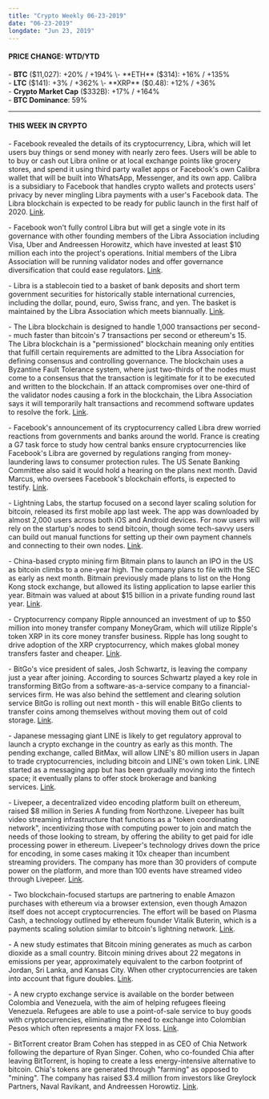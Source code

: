 ```yaml
---
title: "Crypto Weekly 06-23-2019"
date: "06-23-2019"
longdate: "Jun 23, 2019"
---
```


#### **PRICE CHANGE: WTD/YTD**

\- **BTC** ($11,027): +20% / +194%  
\- **ETH** ($314): +16% / +135%  
\- **LTC** ($141): +3% / +362%  
\- **XRP** ($0.48): +12% / +36%  
\- **Crypto Market Cap** ($332B): +17% / +164%  
\- **BTC Dominance**: 59%



---

#### **THIS WEEK IN CRYPTO**

\- Facebook revealed the details of its cryptocurrency, Libra, which will let users buy things or send money with nearly zero fees. Users will be able to to buy or cash out Libra online or at local exchange points like grocery stores, and spend it using third party wallet apps or Facebook's own Calibra wallet that will be built into WhatsApp, Messenger, and its own app. Calibra is a subsidiary to Facebook that handles crypto wallets and protects users' privacy by never mingling Libra payments with a user's Facebook data. The Libra blockchain is expected to be ready for public launch in the first half of 2020. [Link](https://techcrunch.com/2019/06/18/facebook-libra/).    
  
\- Facebook won't fully control Libra but will get a single vote in its governance with other founding members of the Libra Association including Visa, Uber and Andreessen Horowitz, which have invested at least $10 million each into the project's operations. Initial members of the Libra Association will be running validator nodes and offer governance diversification that could ease regulators. [Link](https://www.theblockcrypto.com/2019/06/18/facebooks-whitepaper-revealed-the-libra-associations-entire-operating-structure/).   
  
\- Libra is a stablecoin tied to a basket of bank deposits and short term government securities for historically stable international currencies, including the dollar, pound, euro, Swiss franc, and yen. The basket is maintained by the Libra Association which meets biannually. [Link](https://www.reuters.com/article/us-facebook-crypto-idUSKCN1TJ0TN).   
  
\- The Libra blockchain is designed to handle 1,000 transactions per second-- much faster than bitcoin's 7 transactions per second or ethereum's 15. The Libra blockchain is a "permissioned" blockchain meaning only entities that fulfill certain requirements are admitted to the Libra Association for defining consensus and controlling governance. The blockchain uses a Byzantine Fault Tolerance system, where just two-thirds of the nodes must come to a consensus that the transaction is legitimate for it to be executed and written to the blockchain. If an attack compromises over one-third of the validator nodes causing a fork in the blockchain, the Libra Association says it will temporarily halt transactions and recommend software updates to resolve the fork. [Link](https://techcrunch.com/2019/06/18/facebook-libra/).   
  
\- Facebook's announcement of its cryptocurrency called Libra drew worried reactions from governments and banks around the world. France is creating a G7 task force to study how central banks ensure cryptocurrencies like Facebook's Libra are governed by regulations ranging from money-laundering laws to consumer protection rules. The US Senate Banking Committee also said it would hold a hearing on the plans next month. David Marcus, who oversees Facebook's blockchain efforts, is expected to testify. [Link](https://www.reuters.com/article/us-facebook-crypto-france/france-creating-g7-cryptocurrency-taskforce-says-central-banker-idUSKCN1TM0SO).   
  
\- Lightning Labs, the startup focused on a second layer scaling solution for bitcoin, released its first mobile app last week. The app was downloaded by almost 2,000 users across both iOS and Android devices. For now users will rely on the startup's nodes to send bitcoin, though some tech-savvy users can build out manual functions for setting up their own payment channels and connecting to their own nodes. [Link](https://www.coindesk.com/lightning-labs-mobile-app-gets-2000-downloads-in-24-hours).   
  
\- China-based crypto mining firm Bitmain plans to launch an IPO in the US as bitcoin climbs to a one-year high. The company plans to file with the SEC as early as next month. Bitmain previously made plans to list on the Hong Kong stock exchange, but allowed its listing application to lapse earlier this year. Bitmain was valued at about $15 billion in a private funding round last year. [Link](https://www.bloomberg.com/news/articles/2019-06-21/bitmain-is-said-to-revive-ipo-plan-as-bitcoin-hits-one-year-high).   
  
\- Cryptocurrency company Ripple announced an investment of up to $50 million into money transfer company MoneyGram, which will utilize Ripple's token XRP in its core money transfer business. Ripple has long sought to drive adoption of the XRP cryptocurrency, which makes global money transfers faster and cheaper. [Link](http://fortune.com/2019/06/17/ripple-moneygram-xrp/).   
  
\- BitGo's vice president of sales, Josh Schwartz, is leaving the company just a year after joining. According to sources Schwartz played a key role in transforming BitGo from a software-as-a-service company to a financial-services firm. He was also behind the settlement and clearing solution service BitGo is rolling out next month - this will enable BitGo clients to transfer coins among themselves without moving them out of cold storage. [Link](https://www.theblockcrypto.com/2019/06/21/the-brains-behind-bitgos-latest-product-is-leaving-the-firm/).   
  
\- Japanese messaging giant LINE is likely to get regulatory approval to launch a crypto exchange in the country as early as this month. The pending exchange, called BitMax, will allow LINE's 80 million users in Japan to trade cryptocurrencies, including bitcoin and LINE's own token Link. LINE started as a messaging app but has been gradually moving into the fintech space; it eventually plans to offer stock brokerage and banking services. [Link](https://www.bloomberg.com/news/articles/2019-06-20/line-said-to-near-approval-of-japan-license-for-crypto-exchange).   
  
\- Livepeer, a decentralized video encoding platform built on ethereum, raised $8 million in Series A funding from Northzone. Livepeer has built video streaming infrastructure that functions as a "token coordinating network", incentivizing those with computing power to join and match the needs of those looking to stream, by offering the ability to get paid for idle processing power in ethereum. Livepeer's technology drives down the price for encoding, in some cases making it 10x cheaper than incumbent streaming providers. The company has more than 30 providers of compute power on the platform, and more than 100 events have streamed video through Livepeer. [Link](https://www.coindesk.com/decentralized-video-platform-built-on-ethereum-raises-8-million).   
  
\- Two blockchain-focused startups are partnering to enable Amazon purchases with ethereum via a browser extension, even though Amazon itself does not accept cryptocurrencies. The effort will be based on Plasma Cash, a technology outlined by ethereum founder Vitalik Buterin, which is a payments scaling solution similar to bitcoin's lightning network. [Link](https://www.coindesk.com/two-startups-are-partnering-to-enable-amazon-purchases-with-ethereum).   
  
\- A new study estimates that Bitcoin mining generates as much as carbon dioxide as a small country. Bitcoin mining drives about 22 megatons in emissions per year, approximately equivalent to the carbon footprint of Jordan, Sri Lanka, and Kansas City. When other cryptocurrencies are taken into account that figure doubles. [Link](https://www.wired.com/story/bitcoins-climate-impact-global-cures-local/).   
  
\- A new crypto exchange service is available on the border between Colombia and Venezuela, with the aim of helping refugees fleeing Venezuela. Refugees are able to use a point-of-sale service to buy goods with cryptocurrencies, eliminating the need to exchange into Colombian Pesos which often represents a major FX loss. [Link](https://www.coindesk.com/a-new-bitcoin-point-of-sale-on-the-colombian-and-venezuelan-border-will-help-refugees).   
  
\- BitTorrent creator Bram Cohen has stepped in as CEO of Chia Network following the departure of Ryan Singer. Cohen, who co-founded Chia after leaving BitTorrent, is hoping to create a less energy-intensive alternative to bitcoin. Chia's tokens are generated through "farming" as opposed to "mining". The company has raised $3.4 million from investors like Greylock Partners, Naval Ravikant, and Andreessen Horowtiz. [Link](https://www.coindesk.com/bittorrent-creator-bram-cohen-takes-over-as-ceo-at-chia-network).